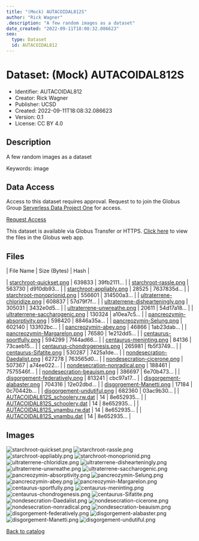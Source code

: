 ```yaml
---
title: "(Mock) AUTACOIDAL812S"
author: "Rick Wagner"
.description: "A few random images as a dataset"
date_created: "2022-09-11T18:08:32.086623"
seo:
  type: Dataset
  id: AUTACOIDAL812
---
```

# Dataset: (Mock) AUTACOIDAL812S
- Identifier: AUTACOIDAL812
- Creator: Rick Wagner
- Publisher: UCSD
- Created: 2022-09-11T18:08:32.086623
- Version: 0.1
- License: CC BY 4.0
## Description
A few random images as a dataset

Keywords: image
## Data Access
Access to this dataset requires approval. Request to to join the Globus Group [Serverless Data Project One](cf9d1f5b-3496-11ed-b941-972795fc9504) for access.

[Request Access](https://app.globus.org/groups/cf9d1f5b-3496-11ed-b941-972795fc9504/join)

This dataset is available via Globus Transfer or HTTPS.
[Click here](https://app.globus.org/file-manager?origin_id=6528bad5-bc02-497d-8a4f-a38547d0e72a&origin_path=/serverless/restricted/AUTACOIDAL812/) to view the files in the Globus web app.
## Files
 | File Name | Size (Bytes) | Hash |
 
 | [starchroot-quickset.png](https://g-b0978f.0ed28.75bc.data.globus.org/serverless/restricted/AUTACOIDAL812/starchroot-quickset.png) | 639833 | 39fb2111... |
 | [starchroot-rassle.png](https://g-b0978f.0ed28.75bc.data.globus.org/serverless/restricted/AUTACOIDAL812/starchroot-rassle.png) | 563730 | d910db93... |
 | [starchroot-appliably.png](https://g-b0978f.0ed28.75bc.data.globus.org/serverless/restricted/AUTACOIDAL812/starchroot-appliably.png) | 28525 | 7637835d... |
 | [starchroot-monoprionid.png](https://g-b0978f.0ed28.75bc.data.globus.org/serverless/restricted/AUTACOIDAL812/starchroot-monoprionid.png) | 556601 | 314500a3... |
 | [ultraterrene-chloridize.png](https://g-b0978f.0ed28.75bc.data.globus.org/serverless/restricted/AUTACOIDAL812/ultraterrene-chloridize.png) | 608837 | 57d79f7f... |
 | [ultraterrene-dishearteningly.png](https://g-b0978f.0ed28.75bc.data.globus.org/serverless/restricted/AUTACOIDAL812/ultraterrene-dishearteningly.png) | 305031 | 3432e0d5... |
 | [ultraterrene-unwreathe.png](https://g-b0978f.0ed28.75bc.data.globus.org/serverless/restricted/AUTACOIDAL812/ultraterrene-unwreathe.png) | 20611 | 54d17a18... |
 | [ultraterrene-saccharogenic.png](https://g-b0978f.0ed28.75bc.data.globus.org/serverless/restricted/AUTACOIDAL812/ultraterrene-saccharogenic.png) | 130324 | a10ea7c5... |
 | [pancreozymin-absorptivity.png](https://g-b0978f.0ed28.75bc.data.globus.org/serverless/restricted/AUTACOIDAL812/pancreozymin-absorptivity.png) | 598420 | 8846a35a... |
 | [pancreozymin-Selung.png](https://g-b0978f.0ed28.75bc.data.globus.org/serverless/restricted/AUTACOIDAL812/pancreozymin-Selung.png) | 602140 | 133f02bc... |
 | [pancreozymin-abey.png](https://g-b0978f.0ed28.75bc.data.globus.org/serverless/restricted/AUTACOIDAL812/pancreozymin-abey.png) | 46866 | 1ab23dab... |
 | [pancreozymin-Margarelon.png](https://g-b0978f.0ed28.75bc.data.globus.org/serverless/restricted/AUTACOIDAL812/pancreozymin-Margarelon.png) | 76580 | 1e212dd5... |
 | [centaurus-sportfully.png](https://g-b0978f.0ed28.75bc.data.globus.org/serverless/restricted/AUTACOIDAL812/centaurus-sportfully.png) | 594299 | 7f44ad66... |
 | [centaurus-meninting.png](https://g-b0978f.0ed28.75bc.data.globus.org/serverless/restricted/AUTACOIDAL812/centaurus-meninting.png) | 84136 | 73caeb15... |
 | [centaurus-chondrogenesis.png](https://g-b0978f.0ed28.75bc.data.globus.org/serverless/restricted/AUTACOIDAL812/centaurus-chondrogenesis.png) | 265981 | fb5f3749... |
 | [centaurus-Sifatite.png](https://g-b0978f.0ed28.75bc.data.globus.org/serverless/restricted/AUTACOIDAL812/centaurus-Sifatite.png) | 530287 | 7425a1de... |
 | [nondesecration-Daedalist.png](https://g-b0978f.0ed28.75bc.data.globus.org/serverless/restricted/AUTACOIDAL812/nondesecration-Daedalist.png) | 627278 | 763565d0... |
 | [nondesecration-cicerone.png](https://g-b0978f.0ed28.75bc.data.globus.org/serverless/restricted/AUTACOIDAL812/nondesecration-cicerone.png) | 507367 | a74ee022... |
 | [nondesecration-nonradical.png](https://g-b0978f.0ed28.75bc.data.globus.org/serverless/restricted/AUTACOIDAL812/nondesecration-nonradical.png) | 188461 | 7575546f... |
 | [nondesecration-beauism.png](https://g-b0978f.0ed28.75bc.data.globus.org/serverless/restricted/AUTACOIDAL812/nondesecration-beauism.png) | 386697 | 6e70b473... |
 | [disgorgement-federatively.png](https://g-b0978f.0ed28.75bc.data.globus.org/serverless/restricted/AUTACOIDAL812/disgorgement-federatively.png) | 813241 | cbc97a17... |
 | [disgorgement-alabaster.png](https://g-b0978f.0ed28.75bc.data.globus.org/serverless/restricted/AUTACOIDAL812/disgorgement-alabaster.png) | 704316 | 12e02dbd... |
 | [disgorgement-Manetti.png](https://g-b0978f.0ed28.75bc.data.globus.org/serverless/restricted/AUTACOIDAL812/disgorgement-Manetti.png) | 17184 | 0c70442b... |
 | [disgorgement-undutiful.png](https://g-b0978f.0ed28.75bc.data.globus.org/serverless/restricted/AUTACOIDAL812/disgorgement-undutiful.png) | 682360 | 03ac9b30... |
 | [AUTACOIDAL812S_schoolery.rw.dat](https://g-b0978f.0ed28.75bc.data.globus.org/serverless/restricted/AUTACOIDAL812/AUTACOIDAL812S_schoolery.rw.dat) | 14 | 8e652935... |
 | [AUTACOIDAL812S_schoolery.dat](https://g-b0978f.0ed28.75bc.data.globus.org/serverless/restricted/AUTACOIDAL812/AUTACOIDAL812S_schoolery.dat) | 14 | 8e652935... |
 | [AUTACOIDAL812S_ynambu.rw.dat](https://g-b0978f.0ed28.75bc.data.globus.org/serverless/restricted/AUTACOIDAL812/AUTACOIDAL812S_ynambu.rw.dat) | 14 | 8e652935... |
 | [AUTACOIDAL812S_ynambu.dat](https://g-b0978f.0ed28.75bc.data.globus.org/serverless/restricted/AUTACOIDAL812/AUTACOIDAL812S_ynambu.dat) | 14 | 8e652935... |
## Images
![starchroot-quickset.png](https://g-b0978f.0ed28.75bc.data.globus.org/serverless/restricted/AUTACOIDAL812/starchroot-quickset.png) ![starchroot-rassle.png](https://g-b0978f.0ed28.75bc.data.globus.org/serverless/restricted/AUTACOIDAL812/starchroot-rassle.png) ![starchroot-appliably.png](https://g-b0978f.0ed28.75bc.data.globus.org/serverless/restricted/AUTACOIDAL812/starchroot-appliably.png) ![starchroot-monoprionid.png](https://g-b0978f.0ed28.75bc.data.globus.org/serverless/restricted/AUTACOIDAL812/starchroot-monoprionid.png) ![ultraterrene-chloridize.png](https://g-b0978f.0ed28.75bc.data.globus.org/serverless/restricted/AUTACOIDAL812/ultraterrene-chloridize.png) ![ultraterrene-dishearteningly.png](https://g-b0978f.0ed28.75bc.data.globus.org/serverless/restricted/AUTACOIDAL812/ultraterrene-dishearteningly.png) ![ultraterrene-unwreathe.png](https://g-b0978f.0ed28.75bc.data.globus.org/serverless/restricted/AUTACOIDAL812/ultraterrene-unwreathe.png) ![ultraterrene-saccharogenic.png](https://g-b0978f.0ed28.75bc.data.globus.org/serverless/restricted/AUTACOIDAL812/ultraterrene-saccharogenic.png) ![pancreozymin-absorptivity.png](https://g-b0978f.0ed28.75bc.data.globus.org/serverless/restricted/AUTACOIDAL812/pancreozymin-absorptivity.png) ![pancreozymin-Selung.png](https://g-b0978f.0ed28.75bc.data.globus.org/serverless/restricted/AUTACOIDAL812/pancreozymin-Selung.png) ![pancreozymin-abey.png](https://g-b0978f.0ed28.75bc.data.globus.org/serverless/restricted/AUTACOIDAL812/pancreozymin-abey.png) ![pancreozymin-Margarelon.png](https://g-b0978f.0ed28.75bc.data.globus.org/serverless/restricted/AUTACOIDAL812/pancreozymin-Margarelon.png) ![centaurus-sportfully.png](https://g-b0978f.0ed28.75bc.data.globus.org/serverless/restricted/AUTACOIDAL812/centaurus-sportfully.png) ![centaurus-meninting.png](https://g-b0978f.0ed28.75bc.data.globus.org/serverless/restricted/AUTACOIDAL812/centaurus-meninting.png) ![centaurus-chondrogenesis.png](https://g-b0978f.0ed28.75bc.data.globus.org/serverless/restricted/AUTACOIDAL812/centaurus-chondrogenesis.png) ![centaurus-Sifatite.png](https://g-b0978f.0ed28.75bc.data.globus.org/serverless/restricted/AUTACOIDAL812/centaurus-Sifatite.png) ![nondesecration-Daedalist.png](https://g-b0978f.0ed28.75bc.data.globus.org/serverless/restricted/AUTACOIDAL812/nondesecration-Daedalist.png) ![nondesecration-cicerone.png](https://g-b0978f.0ed28.75bc.data.globus.org/serverless/restricted/AUTACOIDAL812/nondesecration-cicerone.png) ![nondesecration-nonradical.png](https://g-b0978f.0ed28.75bc.data.globus.org/serverless/restricted/AUTACOIDAL812/nondesecration-nonradical.png) ![nondesecration-beauism.png](https://g-b0978f.0ed28.75bc.data.globus.org/serverless/restricted/AUTACOIDAL812/nondesecration-beauism.png) ![disgorgement-federatively.png](https://g-b0978f.0ed28.75bc.data.globus.org/serverless/restricted/AUTACOIDAL812/disgorgement-federatively.png) ![disgorgement-alabaster.png](https://g-b0978f.0ed28.75bc.data.globus.org/serverless/restricted/AUTACOIDAL812/disgorgement-alabaster.png) ![disgorgement-Manetti.png](https://g-b0978f.0ed28.75bc.data.globus.org/serverless/restricted/AUTACOIDAL812/disgorgement-Manetti.png) ![disgorgement-undutiful.png](https://g-b0978f.0ed28.75bc.data.globus.org/serverless/restricted/AUTACOIDAL812/disgorgement-undutiful.png) 

[Back to catalog](../)

